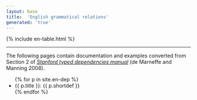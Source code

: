 ```yaml
---
layout: base
title:  'English grammatical relations'
generated: 'true'
---
```


{% include en-table.html %}

----------

The following pages contain documentation and examples converted from
Section 2 of *[Stanford typed dependencies
manual](http://nlp.stanford.edu/software/dependencies_manual.pdf)* (de
Marneffe and Manning 2008).

<ul>
{% for p in site.en-dep %}
  <li><a>{{ p.title }}</a>: {{ p.shortdef }}</li>
{% endfor %}
</ul>